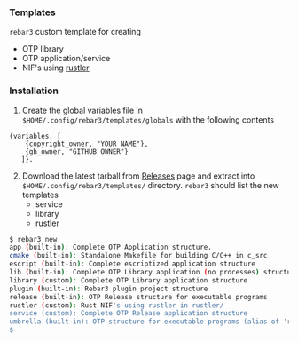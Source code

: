 ### Templates

`rebar3` custom template for creating
- OTP library
- OTP application/service
- NIF's using [rustler](https://github.com/hansihe/rustler)

### Installation
1. Create the global variables file in `$HOME/.config/rebar3/templates/globals` with the following contents
```
{variables, [
    {copyright_owner, "YOUR NAME"},
	{gh_owner, "GITHUB OWNER"}
   ]}.
```
2. Download the latest tarball from [Releases](https://github.com/drvspw/rebar3-templates/releases) page and extract into `$HOME/.config/rebar3/templates/` directory. `rebar3` should list the new templates
   - service
   - library
   - rustler
   
```bash
$ rebar3 new
app (built-in): Complete OTP Application structure.
cmake (built-in): Standalone Makefile for building C/C++ in c_src
escript (built-in): Complete escriptized application structure
lib (built-in): Complete OTP Library application (no processes) structure
library (custom): Complete OTP Library application structure
plugin (built-in): Rebar3 plugin project structure
release (built-in): OTP Release structure for executable programs
rustler (custom): Rust NIF's using rustler in rustler/
service (custom): Complete OTP Release application structure
umbrella (built-in): OTP structure for executable programs (alias of 'release' template)
$
```
